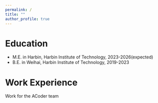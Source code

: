 ```yaml
---
permalink: /
title: ""
author_profile: true
---
```



Education
======
* M.E. in Harbin, Harbin Institute of Technology, 2023-2026(expected)
* B.E. in Weihai, Harbin Institute of Technology, 2019-2023

Work Experience
======
Work for the ACoder team

